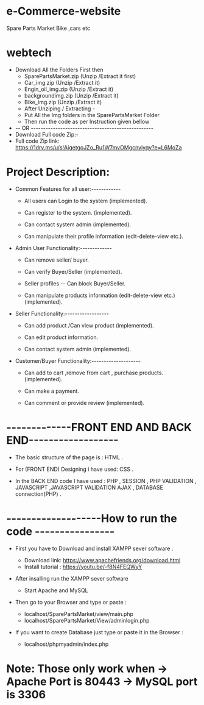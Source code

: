 # e-Commerce-website
Spare Parts Market Bike ,cars etc
# webtech
  * Download All the Folders First then 
     * SparePartsMarket.zip    (Unzip /Extract it first)  
     * Car_img.zip             (Unzip /Extract it)
     * Engin_oil_img.zip       (Unzip /Extract it)
     * backgroundimg.zip       (Unzip /Extract it)
     * Bike_img.zip            (Unzip /Extract it)
     * After Unziping / Extracting -
     * Put All the Img folders in the SparePartsMarket Folder
     * Then run the code as per Instruction given bellow
  * -- OR --------------------------------------------------
  * Download Full code Zip:-
  * Full code Zip link:  https://1drv.ms/u/s!AigetgoJZo_Ru1W7mvOMgcnviyqy?e=L6MoZa
 
# Project Description:

 - Common Features for all user:------------

     * All users can Login to the system (implemented).

     * Can register to the system. (implemented).

     * Can contact system admin (implemented).

     * Can manipulate their profile information (edit-delete-view etc.).

- Admin User Functionality:-------------

     * Can remove seller/ buyer.

     * Can verify Buyer/Seller (implemented).

     * Seller profiles -- Can block Buyer/Seller.

     * Can manipulate products information (edit-delete-view etc.)(implemented).

- Seller Functionality:------------------

     * Can add product /Can view product (implemented).

     * Can edit product information.

     * Can contact system admin (implemented).

- Customer/Buyer Functionality:--------------------

     * Can add to cart ,remove from cart , purchase products. (implemented).

     * Can make a payment.

     * Can comment or provide review (implemented).
    
 # -------------FRONT END AND BACK END------------------

   * The basic structure of the page is   :  HTML .

   * For (FRONT END) Designing i have used:  CSS .

   * In the BACK END code I have used     :  PHP , SESSION , PHP VALIDATION , JAVASCRIPT ,JAVASCRIPT VALIDATION 
                                                    AJAX , DATABASE connection(PHP) .
  # -------------------How to run the code ----------------
  
  * First you have to Download and install XAMPP sever software . 
         
      * Download link: https://www.apachefriends.org/download.html
      * Install tutorial : https://youtu.be/-f8N4FEQWyY
         
  * After insalling run the XAMPP sever software 
         
       * Start Apache and MySQL
         
  * Then go to your Browser and type or paste :
         
       * localhost/SparePartsMarket/view/main.php
       * localhost/SparePartsMarket/View/adminlogin.php
               
  * If  you want to create Database just type or paste it in the Browser :
         
       * localhost/phpmyadmin/index.php
                
 # Note: Those only work when  -> Apache Port is 80443 -> MySQL  port is 3306
